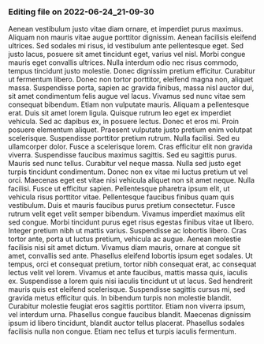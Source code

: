 

### Editing file on 2022-06-24_21-09-30

Aenean vestibulum justo vitae diam ornare, et imperdiet purus maximus. Aliquam non mauris vitae augue porttitor dignissim. Aenean facilisis eleifend ultrices. Sed sodales mi risus, id vestibulum ante pellentesque eget. Sed justo lacus, posuere sit amet tincidunt eget, varius vel nisl. Morbi congue mauris eget convallis ultrices. Nulla interdum odio nec risus commodo, tempus tincidunt justo molestie. Donec dignissim pretium efficitur. Curabitur ut fermentum libero. Donec non tortor porttitor, eleifend magna non, aliquet massa. Suspendisse porta, sapien ac gravida finibus, massa nisl auctor dui, sit amet condimentum felis augue vel lacus. Vivamus sed nunc vitae sem consequat bibendum. Etiam non vulputate mauris. Aliquam a pellentesque erat. Duis sit amet lorem ligula.
Quisque rutrum leo eget ex imperdiet vehicula. Sed ac dapibus ex, in posuere lectus. Donec et eros mi. Proin posuere elementum aliquet. Praesent vulputate justo pretium enim volutpat scelerisque. Suspendisse porttitor pretium rutrum. Nulla facilisi. Sed eu ullamcorper dolor. Fusce a scelerisque lorem. Cras efficitur elit non gravida viverra. Suspendisse faucibus maximus sagittis. Sed eu sagittis purus. Mauris sed nunc tellus. Curabitur vel neque massa. Nulla sed justo eget turpis tincidunt condimentum. Donec non ex vitae mi luctus pretium ut vel orci.
Maecenas eget est vitae nisi vehicula aliquet non sit amet neque. Nulla facilisi. Fusce ut efficitur sapien. Pellentesque pharetra ipsum elit, ut vehicula risus porttitor vitae. Pellentesque faucibus finibus quam quis vestibulum. Duis et mauris faucibus purus pretium consectetur. Fusce rutrum velit eget velit semper bibendum. Vivamus imperdiet maximus elit sed congue.
Morbi tincidunt purus eget risus egestas finibus vitae ut libero. Integer pretium nibh ut mattis varius. Suspendisse ac lobortis libero. Cras tortor ante, porta ut luctus pretium, vehicula ac augue. Aenean molestie facilisis nisi sit amet dictum. Vivamus diam mauris, ornare at congue sit amet, convallis sed ante. Phasellus eleifend lobortis ipsum eget sodales. Ut tempus, orci et consequat pretium, tortor nibh consequat erat, ac consequat lectus velit vel lorem.
Vivamus et ante faucibus, mattis massa quis, iaculis ex. Suspendisse a lorem quis nisi iaculis tincidunt ut ut lacus. Sed hendrerit mauris quis est eleifend scelerisque. Suspendisse sagittis cursus mi, sed gravida metus efficitur quis. In bibendum turpis non molestie blandit. Curabitur molestie feugiat eros sagittis porttitor. Etiam non viverra ipsum, vel interdum urna. Phasellus congue faucibus blandit. Maecenas dignissim ipsum id libero tincidunt, blandit auctor tellus placerat. Phasellus sodales facilisis nulla non congue. Etiam nec tellus et turpis iaculis fermentum.


